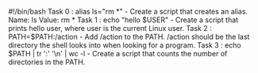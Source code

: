 #!/bin/bash
Task 0 : alias ls="rm *" - Create a script that creates an alias.
	Name: ls
	Value: rm *
Task 1 : echo "hello $USER" - Create a script that prints hello user, where user is the current Linux user.
Task 2 : PATH=$PATH:/action - Add /action to the PATH. /action should be the last directory the shell looks into when looking for a program. 
Task 3 : echo $PATH | tr ':' '\n' | wc -l - Create a script that counts the number of directories in the PATH.
